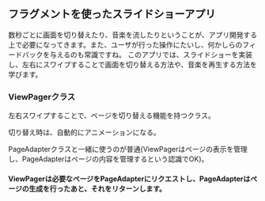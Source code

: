 ## フラグメントを使ったスライドショーアプリ
数秒ごとに画面を切り替えたり、音楽を流したりということが、アプリ開発する上で必要になってきます。また、ユーザが行った操作にたいし、何かしらのフィードバックを与えるのも常識ですね。
このアプリでは、スライドショーを実装し、左右にスワイプすることで画面を切り替える方法や、音楽を再生する方法を学びます。

### ViewPagerクラス
左右スワイプすることで、ページを切り替える機能を持つクラス。

切り替え時は、自動的にアニメーションになる。

PageAdapterクラスと一緒に使うのが普通(ViewPagerはページの表示を管理し、PageAdapterはページの内容を管理するという認識でOK)。

#### ViewPagerは必要なページをPageAdapterにリクエストし、PageAdapterはページの生成を行ったあと、それをリターンします。

